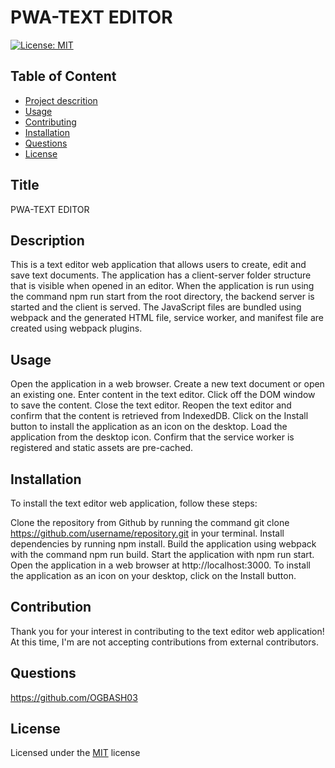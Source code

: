 # PWA-TEXT EDITOR

[![License: MIT](https://img.shields.io/badge/License-MIT-yellow.svg)](https://opensource.org/licenses/MIT)

## Table of Content
- [Project descrition](#Description)
- [Usage](#Usage)
- [Contributing](#Contributing)
- [Installation](#Installation)
- [Questions](#Questions)
- [License](#License)

## Title
PWA-TEXT EDITOR

## Description
This is a text editor web application that allows users to create, edit and save text documents. The application has a client-server folder structure that is visible when opened in an editor. When the application is run using the command npm run start from the root directory, the backend server is started and the client is served. The JavaScript files are bundled using webpack and the generated HTML file, service worker, and manifest file are created using webpack plugins.

## Usage

Open the application in a web browser.
Create a new text document or open an existing one.
Enter content in the text editor.
Click off the DOM window to save the content.
Close the text editor.
Reopen the text editor and confirm that the content is retrieved from IndexedDB.
Click on the Install button to install the application as an icon on the desktop.
Load the application from the desktop icon.
Confirm that the service worker is registered and static assets are pre-cached.

## Installation

To install the text editor web application, follow these steps:

Clone the repository from Github by running the command git clone https://github.com/username/repository.git in your terminal.
Install dependencies by running npm install.
Build the application using webpack with the command npm run build.
Start the application with npm run start.
Open the application in a web browser at http://localhost:3000.
To install the application as an icon on your desktop, click on the Install button.

## Contribution

Thank you for your interest in contributing to the text editor web application! At this time, I'm are not accepting contributions from external contributors.

## Questions
 
https://github.com/OGBASH03

## License
Licensed under the [MIT](https://opensource.org/licenses/MIT) license
    
